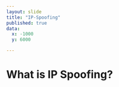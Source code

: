 ```yaml
---
layout: slide
title: "IP-Spoofing"
published: true
data:
  x: -1000
  y: 6000

---
```


# What is IP Spoofing?
